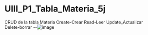 # UIII_P1_Tabla_Materia_5j
CRUD de la tabla Materia Create-Crear Read-Leer Update_Actualizar Delete-borrar
--![image](https://github.com/user-attachments/assets/3aa35eea-1c86-46ea-b1fb-968283957b0c)
